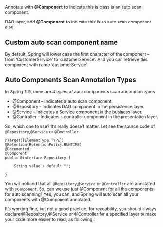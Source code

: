 Annotate with **@Component** to indicate this is class is an auto scan component.

DAO layer, add **@Component** to indicate this is an auto scan component also.

## Custom auto scan component name

By default, Spring will lower case the first character of the component – from ‘CustomerService’ to ‘customerService’. And you can retrieve this component with name ‘customerService’

## Auto Components Scan Annotation Types

In Spring 2.5, there are 4 types of auto components scan annotation types

- @Component – Indicates a auto scan component.
- @Repository – Indicates DAO component in the persistence layer.
- @Service – Indicates a Service component in the business layer.
- @Controller – Indicates a controller component in the presentation layer.

So, which one to use? It’s really doesn’t matter. Let see the source code of `@Repository`,`@Service` or `@Controller`.

```
@Target({ElementType.TYPE})
@Retention(RetentionPolicy.RUNTIME)
@Documented
@Component
public @interface Repository {

	String value() default "";

}
```

You will noticed that all `@Repository`,`@Service` or `@Controller` are annotated with `@Component`. So, can we use just @Component for all the components for auto scanning? Yes, you can, and Spring will auto scan all your components with @Component annotated.

It’s working fine, but not a good practice, for readability, you should always declare @Repository,@Service or @Controller for a specified layer to make your code more easier to read, as following :